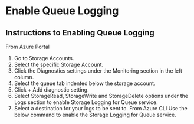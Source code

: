 # Enable Queue Logging

## Instructions to Enabling Queue Logging

From Azure Portal

1. Go to Storage Accounts.
2. Select the specific Storage Account.
3. Click the Diagnostics settings under the Monitoring section in the left column.
4. Select the queue tab indented below the storage account.
5. Click + Add diagnostic setting.
6. Select StorageRead, StorageWrite and StorageDelete options under the Logs section to enable Storage Logging for Queue service.
7. Select a destination for your logs to be sent to. From Azure CLI Use the below command to enable the Storage Logging for Queue service.&#x20;

